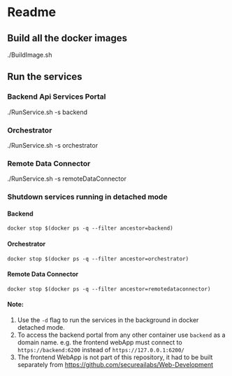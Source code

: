 # Readme

## Build all the docker images
./BuildImage.sh

## Run the services

### Backend Api Services Portal
./RunService.sh -s backend

### Orchestrator
./RunService.sh -s orchestrator

### Remote Data Connector
./RunService.sh -s remoteDataConnector

### Shutdown services running in detached mode
#### Backend
```
docker stop $(docker ps -q --filter ancestor=backend)
```
#### Orchestrator
```
docker stop $(docker ps -q --filter ancestor=orchestrator)
```
#### Remote Data Connector
```
docker stop $(docker ps -q --filter ancestor=remotedataconnector)
```

#### Note:
1. Use the `-d` flag to run the services in the background in docker detached mode.
2. To access the backend portal from any other container use `backend` as a domain name. e.g. the frontend webApp must connect to `https://backend:6200` instead of `https://127.0.0.1:6200/`
3. The frontend WebApp is not part of this repository, it had to be built separately from https://github.com/secureailabs/Web-Development

